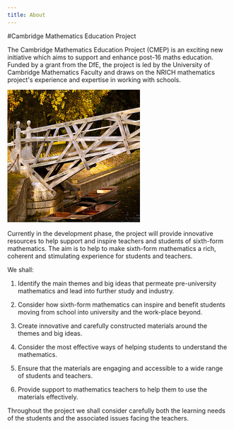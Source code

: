 ```yaml
---
title: About
---
```


#Cambridge Mathematics Education Project

The Cambridge Mathematics Education Project (CMEP) is an exciting new initiative which aims to support and enhance post-16 maths education. Funded by a grant from the DfE, the project is led by the University of Cambridge Mathematics Faculty and draws on the NRICH mathematics project's experience and expertise in working with schools. 

![The mathematical bridge](images/MathematicalBridge_JamesAppleton_crop_small.jpg "The mathematical bridge")

Currently in the development phase, the project will provide innovative resources to help support and inspire teachers and students of sixth-form mathematics. The aim is to help to make sixth-form mathematics a rich, coherent and stimulating experience for students and teachers. 

We shall:

1. Identify the main themes and big ideas that permeate pre-university mathematics and lead into further study and industry.

1. Consider how sixth-form mathematics can inspire and benefit students moving from school into university and the work-place beyond.

1. Create innovative and carefully constructed materials around the themes and big ideas.

1. Consider the most effective ways of helping students to understand the mathematics.

1. Ensure that the materials are engaging and accessible to a wide range of students and teachers.

1. Provide support to mathematics teachers to help them to use the materials effectively.

Throughout the project we shall consider carefully both the learning needs of the students and the associated issues facing the teachers.


